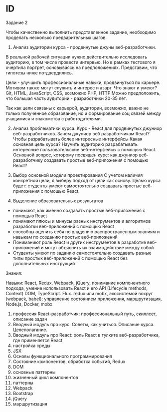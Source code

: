 # ID

Задание 2

Чтобы качественно выполнить представленное задание, необходимо проделать несколько предварительных шагов. 

1) Анализ аудитории курса - продвинутые джуны веб-разработчики. 

В реальной рабочей ситуации нужно действительно исследовать аудиторию, в том числе провести интервью. Но в рамках тестового я очертила портрет, основываясь на предположениях. Представим, что гипотезы ниже потдвердились.

Цели - улучшить профессиональные навыки, продвинуться по карьере. Мотивом также могут служить и интерес и азарт.
Что знают и умеют? Git, HTML, JavaScript, CSS, возможно PHP, HTTP
Можно предположить, что большая часть аудитории - разработчики 20-35 лет.

Так как цели связаны с карьерой, аудитории, возможно, важно не только полученное образование, но и формирование соц связей между учащимися и знакомства с работодателями.

2) Анализ проблематики курса.
Курс - React для продвинутых джуниор веб-разработчиков.
Зачем джуниор веб разработчикам React? Чтобы разрабатывать более интересные интерфейсы
Какая основная цель курса? Научить аудиторию разрабатывать интересные пользовательские веб-интерфейсы с помощью React.
Основной вопрос, которому посвящен курс: как джуниор веб-разработчику создавать простые веб-приложения с помощью React?

3) Выбор основной модели проектирования
С учетом наличия конкретной цели, я выберу подход от цели как основу.
Целью курса будет: студенты умеют самостоятельно создавать простые веб-приложения с помощью React. 

4) Выделение образовательных результатов

- понимают, как именно создавать простые веб-приложения с помощью React
- понимают плюсы и минусы разных инструментов и алгоритмов разработки веб-приложений с помощью React
- способны оценить себя по владению распространенным знаниям и навыкам по созданию простых веб-приложений
- Пониманиют роль React и других инструментов в разработке веб-приложений и могут объяснить их взаимодействие между собой
- Студенты умеют по заданию самостоятельно создавать разные типы простых веб-приложений с помощью React без дополнительных инструкций


Знания: 
          
Навыки: React, Redux, Webpack, jQuery, понимание компонентного подхода, умение использовать React и его API (Lifecycle methods, Context) DOM, TypeScript. Flux.  redux или mobx, экосистемой вокруг (webpack, babel); управление состоянием приложения, маршрутизация, Node.js, Docker, mobx

1) профессия React-разработчик: профессиональный путь, скиллсет, описание задач 
2) Вводный модуль про курс. Советы, как учиться. Описание курса. Целеполагание.
3) Вводный модуль про React: роль React в тулките веб-разработчика, где применяется React
4) настройка среды
5) JSX
6) Основы функционального программирования
7) Состояние компонентов, обработка событий, Redux
8) DOM
9) основные паттерны
10) жизненный цикл компонентов
11) паттерны
12) Webpack
13) Bootstrap
14) jQuery
15) маршрутизация





